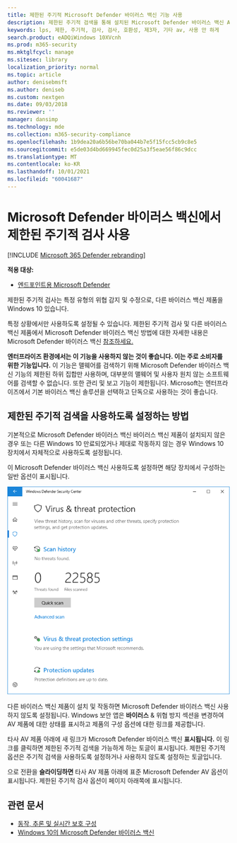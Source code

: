 ```yaml
---
title: 제한된 주기적 Microsoft Defender 바이러스 백신 기능 사용
description: 제한된 주기적 검색을 통해 설치된 Microsoft Defender 바이러스 백신 AV 공급자와 함께 사용할 수 있습니다.
keywords: lps, 제한, 주기적, 검사, 검사, 호환성, 제3자, 기타 av, 사용 안 하게
search.product: eADQiWindows 10XVcnh
ms.prod: m365-security
ms.mktglfcycl: manage
ms.sitesec: library
localization_priority: normal
ms.topic: article
author: denisebmsft
ms.author: deniseb
ms.custom: nextgen
ms.date: 09/03/2018
ms.reviewer: ''
manager: dansimp
ms.technology: mde
ms.collection: m365-security-compliance
ms.openlocfilehash: 1b9dea20a6b56be70ba044b7e5f15fcc5cb9c8e5
ms.sourcegitcommit: e5de03d4bd669945fec0d25a3f5eae56f86c9dcc
ms.translationtype: MT
ms.contentlocale: ko-KR
ms.lasthandoff: 10/01/2021
ms.locfileid: "60041687"
---
```

# <a name="use-limited-periodic-scanning-in-microsoft-defender-antivirus"></a>Microsoft Defender 바이러스 백신에서 제한된 주기적 검사 사용

[!INCLUDE [Microsoft 365 Defender rebranding](../../includes/microsoft-defender.md)]


**적용 대상:**

- [엔드포인트용 Microsoft Defender](/microsoft-365/security/defender-endpoint/)

제한된 주기적 검사는 특정 유형의 위협 감지 및 수정으로, 다른 바이러스 백신 제품을 Windows 10 있습니다.

특정 상황에서만 사용하도록 설정될 수 있습니다. 제한된 주기적 검사 및 다른 바이러스 백신 제품에서 Microsoft Defender 바이러스 백신 방법에 대한 자세한 내용은 Microsoft Defender 바이러스 백신 [참조하세요.](microsoft-defender-antivirus-compatibility.md)

**엔터프라이즈 환경에서는 이 기능을 사용하지 않는 것이 좋습니다. 이는 주로 소비자를 위한 기능입니다.** 이 기능은 맬웨어를 검색하기 위해 Microsoft Defender 바이러스 백신 기능의 제한된 하위 집합만 사용하며, 대부분의 맬웨어 및 사용자 원치 않는 소프트웨어를 검색할 수 없습니다. 또한 관리 및 보고 기능이 제한됩니다. Microsoft는 엔터프라이즈에서 기본 바이러스 백신 솔루션을 선택하고 단독으로 사용하는 것이 좋습니다.

## <a name="how-to-enable-limited-periodic-scanning"></a>제한된 주기적 검색을 사용하도록 설정하는 방법

기본적으로 Microsoft Defender 바이러스 백신 바이러스 백신 제품이 설치되지 않은 경우 또는 다른 Windows 10 만료되었거나 제대로 작동하지 않는 경우 Windows 10 장치에서 자체적으로 사용하도록 설정됩니다.

이 Microsoft Defender 바이러스 백신 사용하도록 설정하면 해당 장치에서 구성하는 일반 옵션이 표시됩니다.

![Windows 보안 옵션, 설정 및 업데이트 옵션을 포함하여 Microsoft Defender AV 옵션을 보여주는 앱입니다.](images/vtp-wdav.png)

다른 바이러스 백신 제품이 설치 및 작동하면 Microsoft Defender 바이러스 백신 사용하지 않도록 설정됩니다. Windows 보안 앱은 **바이러스** & 위협 방지 섹션을 변경하여 AV 제품에 대한 상태를 표시하고 제품의 구성 옵션에 대한 링크를 제공합니다.

타사 AV 제품 아래에 새 링크가 Microsoft Defender 바이러스 백신 **표시됩니다.** 이 링크를 클릭하면 제한된 주기적 검색을 가능하게 하는 토글이 표시됩니다. 제한된 주기적 옵션은 주기적 검색을 사용하도록 설정하거나 사용하지 않도록 설정하는 토글입니다. 

으로 전환을 **슬라이딩하면** 타사 AV 제품 아래에 표준 Microsoft Defender AV 옵션이 표시됩니다. 제한된 주기적 검사 옵션이 페이지 아래쪽에 표시됩니다.

## <a name="related-articles"></a>관련 문서

- [동작, 추론 및 실시간 보호 구성](configure-protection-features-microsoft-defender-antivirus.md)
- [Windows 10의 Microsoft Defender 바이러스 백신](microsoft-defender-antivirus-in-windows-10.md)